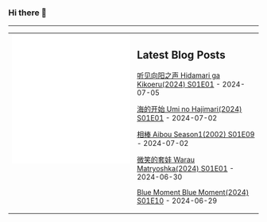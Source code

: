 ### Hi there 👋

<!--
**etng/etng** is a ✨ _special_ ✨ repository because its `README.md` (this file) appears on your GitHub profile.

Here are some ideas to get you started:

- 🔭 I’m currently working on ...
- 🌱 I’m currently learning ...
- 👯 I’m looking to collaborate on ...
- 🤔 I’m looking for help with ...
- 💬 Ask me about ...
- 📫 How to reach me: ...
- 😄 Pronouns: ...
- ⚡ Fun fact: ...
-->


---

<table>
<tr>
<td valign="top" width="50%">
<img src="metrics.svg" alt="Metric" />
</td>
<td valign="top" width="50%">

## Latest Blog Posts
<!-- blog start -->
[听见向阳之声 Hidamari ga Kikoeru(2024) S01E01](http://www.fanxinzhui.com/rr/2573#S01E01) - 2024-07-05

[海的开始 Umi no Hajimari(2024) S01E01](http://www.fanxinzhui.com/rr/2572#S01E01) - 2024-07-02

[相棒 Aibou Season1(2002) S01E09](http://www.fanxinzhui.com/rr/2481#S01E09) - 2024-07-02

[微笑的套娃 Warau Matryoshka(2024) S01E01](http://www.fanxinzhui.com/rr/2571#S01E01) - 2024-06-30

[Blue Moment Blue Moment(2024) S01E10](http://www.fanxinzhui.com/rr/2568#S01E10) - 2024-06-29
<!-- blog end -->

</td></tr></table>

